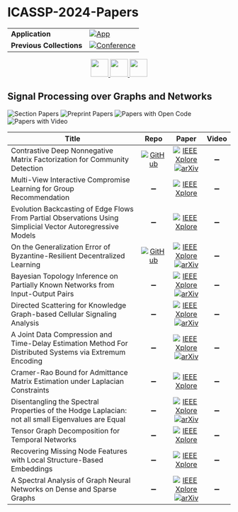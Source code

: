 # ICASSP-2024-Papers

<table>
    <tr>
        <td><strong>Application</strong></td>
        <td>
            <a href="https://huggingface.co/spaces/DmitryRyumin/NewEraAI-Papers" style="float:left;">
                <img src="https://img.shields.io/badge/🤗-NewEraAI--Papers-FFD21F.svg" alt="App" />
            </a>
        </td>
    </tr>
    <tr>
        <td><strong>Previous Collections</strong></td>
        <td>
            <a href="https://github.com/DmitryRyumin/ICASSP-2023-24-Papers/blob/main/README_2023.md">
                <img src="http://img.shields.io/badge/ICASSP-2023-0073AE.svg" alt="Conference">
            </a>
        </td>
    </tr>
</table>

<div align="center">
    <a href="https://github.com/DmitryRyumin/ICASSP-2023-24-Papers/blob/main/sections/2024/main/IVMSP-P15.md">
        <img src="https://cdn.jsdelivr.net/gh/DmitryRyumin/NewEraAI-Papers@main/images/left.svg" width="40" alt="" />
    </a>
    <a href="https://github.com/DmitryRyumin/ICASSP-2023-24-Papers/">
        <img src="https://cdn.jsdelivr.net/gh/DmitryRyumin/NewEraAI-Papers@main/images/home.svg" width="40" alt="" />
    </a>
    <a href="https://github.com/DmitryRyumin/ICASSP-2023-24-Papers/blob/main/sections/2024/main/SLP-L21.md">
        <img src="https://cdn.jsdelivr.net/gh/DmitryRyumin/NewEraAI-Papers@main/images/right.svg" width="40" alt="" />
    </a>
</div>


## Signal Processing over Graphs and Networks

![Section Papers](https://img.shields.io/badge/Section%20Papers-12-42BA16) ![Preprint Papers](https://img.shields.io/badge/Preprint%20Papers-7-b31b1b) ![Papers with Open Code](https://img.shields.io/badge/Papers%20with%20Open%20Code-2-1D7FBF) ![Papers with Video](https://img.shields.io/badge/Papers%20with%20Video-0-FF0000)

| **Title** | **Repo** | **Paper** | **Video** |
|-----------|:--------:|:---------:|:---------:|
| Contrastive Deep Nonnegative Matrix Factorization for Community Detection | [![GitHub](https://img.shields.io/github/stars/6lyc/CDNMF?style=flat)](https://github.com/6lyc/CDNMF) | [![IEEE Xplore](https://img.shields.io/badge/IEEE-10446107-E4A42C.svg)](https://ieeexplore.ieee.org/document/10446107) <br /> [![arXiv](https://img.shields.io/badge/arXiv-2311.02357-b31b1b.svg)](https://arxiv.org/abs/2311.02357)| :heavy_minus_sign: |
| Multi-View Interactive Compromise Learning for Group Recommendation | :heavy_minus_sign: | [![IEEE Xplore](https://img.shields.io/badge/IEEE-10445991-E4A42C.svg)](https://ieeexplore.ieee.org/document/10445991) | :heavy_minus_sign: |
| Evolution Backcasting of Edge Flows From Partial Observations Using Simplicial Vector Autoregressive Models | :heavy_minus_sign: | [![IEEE Xplore](https://img.shields.io/badge/IEEE-10448180-E4A42C.svg)](https://ieeexplore.ieee.org/document/10448180) | :heavy_minus_sign: |
| On the Generalization Error of Byzantine-Resilient Decentralized Learning | [![GitHub](https://img.shields.io/github/stars/haoxiangye/BRDSGD-GE?style=flat)](https://github.com/haoxiangye/BRDSGD-GE) | [![IEEE Xplore](https://img.shields.io/badge/IEEE-10447366-E4A42C.svg)](https://ieeexplore.ieee.org/document/10447366) <br/> [![arXiv](https://img.shields.io/badge/arXiv-2407.08632-b31b1b.svg)](https://arxiv.org/abs/2407.08632) | :heavy_minus_sign: |
| Bayesian Topology Inference on Partially Known Networks from Input-Output Pairs | :heavy_minus_sign: | [![IEEE Xplore](https://img.shields.io/badge/IEEE-10447496-E4A42C.svg)](https://ieeexplore.ieee.org/document/10447496) <br/> [![arXiv](https://img.shields.io/badge/arXiv-2309.06532-b31b1b.svg)](https://arxiv.org/abs/2309.06532) | :heavy_minus_sign: |
| Directed Scattering for Knowledge Graph-based Cellular Signaling Analysis | :heavy_minus_sign: | [![IEEE Xplore](https://img.shields.io/badge/IEEE-10446530-E4A42C.svg)](https://ieeexplore.ieee.org/document/10446530) <br/> [![arXiv](https://img.shields.io/badge/arXiv-2309.07813-b31b1b.svg)](https://arxiv.org/abs/2309.07813) | :heavy_minus_sign: |
| A Joint Data Compression and Time-Delay Estimation Method For Distributed Systems via Extremum Encoding | :heavy_minus_sign: | [![IEEE Xplore](https://img.shields.io/badge/IEEE-10446180-E4A42C.svg)](https://ieeexplore.ieee.org/document/10446180) <br/> [![arXiv](https://img.shields.io/badge/arXiv-2404.09244-b31b1b.svg)](https://arxiv.org/abs/2404.09244) | :heavy_minus_sign: |
| Cramer-Rao Bound for Admittance Matrix Estimation under Laplacian Constraints | :heavy_minus_sign: | [![IEEE Xplore](https://img.shields.io/badge/IEEE-10447538-E4A42C.svg)](https://ieeexplore.ieee.org/document/10447538) | :heavy_minus_sign: |
| Disentangling the Spectral Properties of the Hodge Laplacian: not all small Eigenvalues are Equal | :heavy_minus_sign: | [![IEEE Xplore](https://img.shields.io/badge/IEEE-10446051-E4A42C.svg)](https://ieeexplore.ieee.org/document/10446051) <br/> [![arXiv](https://img.shields.io/badge/arXiv-2311.14427-b31b1b.svg)](https://arxiv.org/abs/2311.14427) | :heavy_minus_sign: |
| Tensor Graph Decomposition for Temporal Networks | :heavy_minus_sign: | [![IEEE Xplore](https://img.shields.io/badge/IEEE-10447234-E4A42C.svg)](https://ieeexplore.ieee.org/document/10447234) | :heavy_minus_sign: |
| Recovering Missing Node Features with Local Structure-Based Embeddings | :heavy_minus_sign: | [![IEEE Xplore](https://img.shields.io/badge/IEEE-10447223-E4A42C.svg)](https://ieeexplore.ieee.org/document/10447223) | :heavy_minus_sign: |
| A Spectral Analysis of Graph Neural Networks on Dense and Sparse Graphs | :heavy_minus_sign: | [![IEEE Xplore](https://img.shields.io/badge/IEEE-10448216-E4A42C.svg)](https://ieeexplore.ieee.org/document/10448216) <br/> [![arXiv](https://img.shields.io/badge/arXiv-2211.03231-b31b1b.svg)](https://arxiv.org/abs/2211.03231) | :heavy_minus_sign: |
